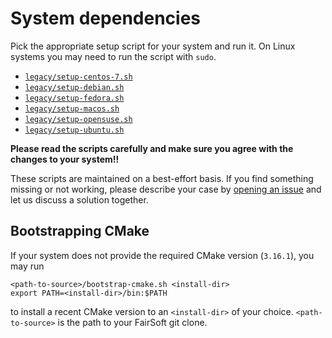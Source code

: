 # System dependencies

Pick the appropriate setup script for your system and run it. On Linux systems
you may need to run the script with `sudo`.

* [`legacy/setup-centos-7.sh`](setup-centos-7.sh)
* [`legacy/setup-debian.sh`](setup-debian.sh)
* [`legacy/setup-fedora.sh`](setup-fedora.sh)
* [`legacy/setup-macos.sh`](setup-macos.sh)
* [`legacy/setup-opensuse.sh`](setup-opensuse.sh)
* [`legacy/setup-ubuntu.sh`](setup-ubuntu.sh)

**Please read the scripts carefully and make sure you agree with the changes to your system!!**

These scripts are maintained on a best-effort basis. If you find something missing or not working,
please describe your case by [opening an issue](https://github.com/FairRootGroup/FairSoft/issues/new)
and let us discuss a solution together.

## Bootstrapping CMake

If your system does not provide the required CMake version (`3.16.1`), you may
run

```
<path-to-source>/bootstrap-cmake.sh <install-dir>
export PATH=<install-dir>/bin:$PATH
```

to install a recent CMake version to an `<install-dir>` of your choice.
`<path-to-source>` is the path to your FairSoft git clone.
